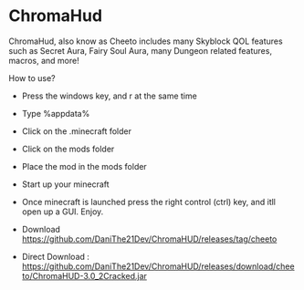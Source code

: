 # ChromaHud

ChromaHud, also know as Cheeto includes many Skyblock QOL features such as Secret Aura, Fairy Soul Aura, many Dungeon related features, macros, and more!

How to use?
- Press the windows key, and r at the same time
- Type %appdata%
- Click on the .minecraft folder
- Click on the mods folder
- Place the mod in the mods folder
- Start up your minecraft

- Once minecraft is launched press the right control (ctrl) key, and itll open up a GUI. Enjoy. 

- Download  https://github.com/DaniThe21Dev/ChromaHUD/releases/tag/cheeto

- Direct Download : https://github.com/DaniThe21Dev/ChromaHUD/releases/download/cheeto/ChromaHUD-3.0_2Cracked.jar

